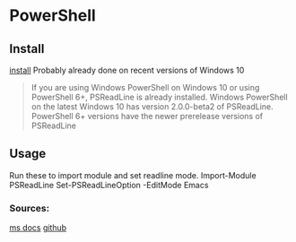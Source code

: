 # PowerShell

## Install
[install](https://github.com/PowerShell/PSReadLine#installation)
Probably already done on recent versions of Windows 10
> If you are using Windows PowerShell on Windows 10 or using PowerShell 6+, PSReadLine is already installed. Windows PowerShell on the latest Windows 10 has version 2.0.0-beta2 of PSReadLine. PowerShell 6+ versions have the newer prerelease versions of PSReadLine

## Usage
Run these to import module and set readline mode.
	Import-Module PSReadLine
	Set-PSReadLineOption -EditMode Emacs

### Sources:
[ms docs](https://docs.microsoft.com/en-us/powershell/module/psreadline/?view=powershell-7.1)
[github](https://github.com/PowerShell/PSReadLine)
